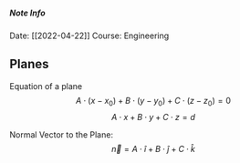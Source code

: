 ##### Note Info
Date: [[2022-04-22]]
Course: Engineering
## Planes
Equation of a plane
$$ A\cdot(x-x_0) + B\cdot(y-y_0) + C\cdot(z-z_0) = 0 $$
$$ A\cdot x + B\cdot y + C\cdot z = d $$

Normal Vector to the Plane:
$$ \vec n = A\cdot\hat i + B\cdot\hat j + C\cdot\hat k $$
